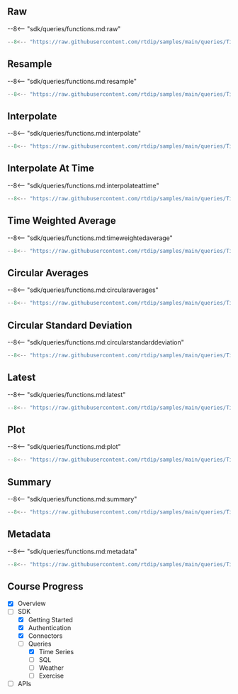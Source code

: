 
## Raw

--8<-- "sdk/queries/functions.md:raw"

```python
--8<-- "https://raw.githubusercontent.com/rtdip/samples/main/queries/TimeSeriesQueryBuilder/Raw/raw.py"
```

## Resample

--8<-- "sdk/queries/functions.md:resample"

```python
--8<-- "https://raw.githubusercontent.com/rtdip/samples/main/queries/TimeSeriesQueryBuilder/Resample/resample.py"
```

## Interpolate

--8<-- "sdk/queries/functions.md:interpolate"

```python
--8<-- "https://raw.githubusercontent.com/rtdip/samples/main/queries/TimeSeriesQueryBuilder/Interpolate/interpolate.py"
```

## Interpolate At Time

--8<-- "sdk/queries/functions.md:interpolateattime"

```python
--8<-- "https://raw.githubusercontent.com/rtdip/samples/main/queries/TimeSeriesQueryBuilder/Interpolation-at-Time/interpolation_at_time.py"
```

## Time Weighted Average

--8<-- "sdk/queries/functions.md:timeweightedaverage"

```python
--8<-- "https://raw.githubusercontent.com/rtdip/samples/main/queries/TimeSeriesQueryBuilder/Time-Weighted-Average/time_weighted_average.py"
```


## Circular Averages

--8<-- "sdk/queries/functions.md:circularaverages"

```python
--8<-- "https://raw.githubusercontent.com/rtdip/samples/main/queries/TimeSeriesQueryBuilder/Circular-Average/circular_average.py"
```

## Circular Standard Deviation

--8<-- "sdk/queries/functions.md:circularstandarddeviation"

```python
--8<-- "https://raw.githubusercontent.com/rtdip/samples/main/queries/TimeSeriesQueryBuilder/Circular-Standard-Deviation/circular_standard_deviation.py"
```

## Latest

--8<-- "sdk/queries/functions.md:latest"

```python
--8<-- "https://raw.githubusercontent.com/rtdip/samples/main/queries/TimeSeriesQueryBuilder/Latest/latest.py"
```

## Plot

--8<-- "sdk/queries/functions.md:plot"

```python
--8<-- "https://raw.githubusercontent.com/rtdip/samples/main/queries/TimeSeriesQueryBuilder/Plot/plot.py"
```

## Summary

--8<-- "sdk/queries/functions.md:summary"

```python
--8<-- "https://raw.githubusercontent.com/rtdip/samples/main/queries/TimeSeriesQueryBuilder/Summary/summary.py"
```


## Metadata

--8<-- "sdk/queries/functions.md:metadata"

```python
--8<-- "https://raw.githubusercontent.com/rtdip/samples/main/queries/TimeSeriesQueryBuilder/Metadata/metadata.py"
```

## Course Progress
-   [X] Overview
-   [ ] SDK
    *   [X] Getting Started
    *   [X] Authentication
    *   [X] Connectors
    *   [ ] Queries
        +   [X] Time Series
        +   [ ] SQL
        +   [ ] Weather
        +   [ ] Exercise
-   [ ] APIs